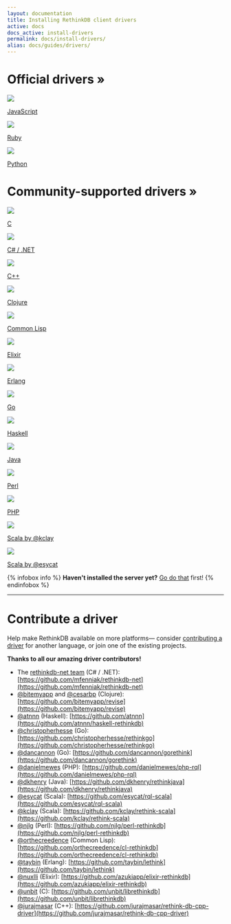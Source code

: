 ```yaml
---
layout: documentation
title: Installing RethinkDB client drivers
active: docs
docs_active: install-drivers
permalink: docs/install-drivers/
alias: docs/guides/drivers/
---
```


<div class="icon-box-category">
    <h1>Official drivers &raquo;</h1>
    <a class="icon-box driver-language" href="javascript/">
        <img src="/assets/images/docs/driver-languages/javascript.png" />
        <p class="name">JavaScript</p>
    </a>
    <a class="icon-box driver-language" href="ruby/">
        <img src="/assets/images/docs/driver-languages/ruby.png" />
        <p class="name">Ruby</p>
    </a>
    <a class="icon-box driver-language" href="python/">
        <img src="/assets/images/docs/driver-languages/python.png" />
        <p class="name">Python</p>
    </a>
</div>

<div class="icon-box-category">
    <h1>Community-supported drivers &raquo;</h1>
    <a class="mini icon-box driver-language" href="https://github.com/unbit/librethinkdb">
        <img src="/assets/images/docs/driver-languages/c.png" />
        <p class="name">C</p>
    </a>
    <a class="mini icon-box driver-language" href="https://github.com/mfenniak/rethinkdb-net">
        <img src="/assets/images/docs/driver-languages/csharp.png" />
        <p class="name">C# / .NET</p>
    </a>
    <a class="mini icon-box driver-language" href="https://github.com/jurajmasar/rethink-db-cpp-driver">
        <img src="/assets/images/docs/driver-languages/cpp.png" />
        <p class="name">C++</p>
    </a>    
    <a class="mini icon-box driver-language" href="https://github.com/bitemyapp/revise">
        <img src="/assets/images/docs/driver-languages/clojure.png" />
        <p class="name smaller-font">Clojure</p>
    </a>
    <a class="mini icon-box driver-language" href="https://github.com/orthecreedence/cl-rethinkdb">
        <img src="/assets/images/docs/driver-languages/commonlisp.png" />
        <p class="name smaller-font">Common Lisp</p>
    </a>
    <a class="mini icon-box driver-language" href="https://github.com/azukiapp/elixir-rethinkdb">
        <img src="/assets/images/docs/driver-languages/elixir.png" />
        <p class="name">Elixir</p>
    </a>
    <a class="mini icon-box driver-language" href="https://github.com/taybin/lethink">
        <img src="/assets/images/docs/driver-languages/erlang.png" />
        <p class="name">Erlang</p>
    </a>
    <a class="mini icon-box driver-language" href="https://github.com/dancannon/gorethink">
        <img src="/assets/images/docs/driver-languages/go.png" />
        <p class="name">Go</p>
    </a>
    <a class="mini icon-box driver-language" href="http://hackage.haskell.org/package/rethinkdb">
        <img src="/assets/images/docs/driver-languages/haskell.png" />
        <p class="name">Haskell</p>
    </a>
    <a class="mini icon-box driver-language" href="https://github.com/dkhenry/rethinkjava">
        <img src="/assets/images/docs/driver-languages/java.png" />
        <p class="name">Java</span></p>
    </a>
    <a class="mini icon-box driver-language" href="https://github.com/njlg/perl-rethinkdb">
        <img src="/assets/images/docs/driver-languages/perl.png" />
        <p class="name">Perl</p>
    </a>
    <a class="mini icon-box driver-language" href="http://danielmewes.github.io/php-rql/">
        <img src="/assets/images/docs/driver-languages/php.png" />
        <p class="name">PHP</p>
    </a>
    <a class="mini icon-box driver-language" href="https://github.com/kclay/rethink-scala">
        <img src="/assets/images/docs/driver-languages/scala.png" />
        <p class="name">Scala <span class="driver-author">by @kclay</span></p>
    </a>
    <a class="mini icon-box driver-language" href="https://github.com/esycat/rql-scala">
        <img src="/assets/images/docs/driver-languages/scala.png" />
        <p class="name">Scala <span class="driver-author">by @esycat</span></p>
    </a>
</div>
{% infobox info %}
    <strong>Haven't installed the server yet?</strong> <a href="/install">Go do that</a> first!
{% endinfobox %}

---

# Contribute a driver #
Help make RethinkDB available on more platforms&mdash; consider [contributing a
driver](https://groups.google.com/forum/?fromgroups=#!forum/rethinkdb-dev) for
another language, or join one of the existing projects.

__Thanks to all our amazing driver contributors!__

- The [rethinkdb-net team](https://github.com/mfenniak/rethinkdb-net/graphs/contributors) (C# / .NET): [https://github.com/mfenniak/rethinkdb-net](https://github.com/mfenniak/rethinkdb-net)
- [@bitemyapp](https://github.com/bitemyapp) and [@cesarbp](https://github.com/cesarbp) (Clojure): [https://github.com/bitemyapp/revise](https://github.com/bitemyapp/revise)
- [@atnnn](https://github.com/atnnn) (Haskell): [https://github.com/atnnn](https://github.com/atnnn/haskell-rethinkdb)
- [@christopherhesse](https://github.com/christopherhesse) (Go): [https://github.com/christopherhesse/rethinkgo](https://github.com/christopherhesse/rethinkgo)
- [@dancannon](https://github.com/dancannon) (Go): [https://github.com/dancannon/gorethink](https://github.com/dancannon/gorethink)
- [@danielmewes](https://github.com/danielmewes) (PHP): [https://github.com/danielmewes/php-rql](https://github.com/danielmewes/php-rql)
- [@dkhenry](https://github.com/dkhenry) (Java): [https://github.com/dkhenry/rethinkjava](https://github.com/dkhenry/rethinkjava)
- [@esycat](https://github.com/esycat) (Scala): [https://github.com/esycat/rql-scala](https://github.com/esycat/rql-scala)
- [@kclay](https://github.com/kclay) (Scala): [https://github.com/kclay/rethink-scala](https://github.com/kclay/rethink-scala)
- [@njlg](https://github.com/njlg) (Perl): [https://github.com/njlg/perl-rethinkdb](https://github.com/njlg/perl-rethinkdb)
- [@orthecreedence](https://github.com/orthecreedence) (Common Lisp): [https://github.com/orthecreedence/cl-rethinkdb](https://github.com/orthecreedence/cl-rethinkdb)
- [@taybin](https://github.com/taybin) (Erlang): [https://github.com/taybin/lethink](https://github.com/taybin/lethink)
- [@nuxlli](https://github.com/nuxlli) (Elixir): [https://github.com/azukiapp/elixir-rethinkdb](https://github.com/azukiapp/elixir-rethinkdb)
- [@unbit](https://github.com/unbit) (C): [https://github.com/unbit/librethinkdb](https://github.com/unbit/librethinkdb)
- [@jurajmasar](https://github.com/jurajmasar) (C++): [https://github.com/jurajmasar/rethink-db-cpp-driver](https://github.com/jurajmasar/rethink-db-cpp-driver)
